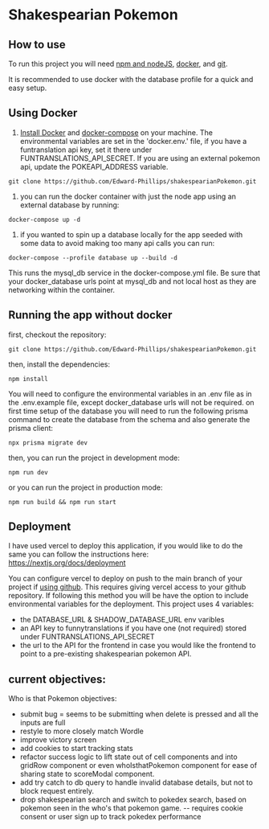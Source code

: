 # Shakespearian Pokemon
## How to use

To run this project you will need [npm and nodeJS](https://docs.npmjs.com/downloading-and-installing-node-js-and-npm), [docker](https://docs.docker.com/get-started/), and [git](https://git-scm.com/).

It is recommended to use docker with the database profile for a quick and easy setup.

## Using Docker

1. [Install Docker](https://docs.docker.com/get-docker/) and [docker-compose](https://docs.docker.com/compose/install/) on your machine.
The environmental variables are set in the 'docker.env.' file, if you have a funtranslation api key, set it there under FUNTRANSLATIONS_API_SECRET. If you are using an external pokemon api, update the POKEAPI_ADDRESS variable.

```
git clone https://github.com/Edward-Phillips/shakespearianPokemon.git
```
1. you can run the docker container with just the node app using an external database by running:
```
docker-compose up -d
```

1. if you wanted to spin up a database locally for the app seeded with some data to avoid making too many api calls you can run:
```
docker-compose --profile database up --build -d
```
This runs the mysql_db service in the docker-compose.yml file. Be sure that your docker_database urls point at mysql_db and not local host as they are networking within the container.

## Running the app without docker

first, checkout the repository:

```
git clone https://github.com/Edward-Phillips/shakespearianPokemon.git
```

then, install the dependencies:

```
npm install
```
You will need to configure the environmental variables in an .env file as in the .env.example file, except docker_database urls will not be required.
on first time setup of the database you will need to run the following prisma command to create the database from the schema and also generate the prisma client:
```
npx prisma migrate dev
```

then, you can run the project in development mode:

```
npm run dev
```

or you can run the project in production mode:

```
npm run build && npm run start
```

## Deployment

I have used vercel to deploy this application, if you would like to do the same you can follow the instructions here: https://nextjs.org/docs/deployment

You can configure vercel to deploy on push to the main branch of your project if [using github](https://vercel.com/docs/concepts/git/vercel-for-github). This requires giving vercel access to your github repository. If following this method you will be have the option to include environmental variables for the deployment. This project uses 4 variables: 
- the DATABASE_URL  & SHADOW_DATABASE_URL env varibles
- an API key to funnytranslations if you have one (not required) stored under FUNTRANSLATIONS_API_SECRET
- the url to the API for the frontend in case you would like the frontend to point to a pre-existing shakespearian pokemon API.


## current objectives:

Who is that Pokemon objectives:
- submit bug = seems to be submitting when delete is pressed and all the inputs are full
- restyle to more closely match Wordle
- improve victory screen
- add cookies to start tracking stats
- refactor success logic to lift state out of cell components and into gridRow component or even whoIsthatPokemon component for ease of sharing state to scoreModal component.
- add try catch to db query to handle invalid database details, but not to block request entirely.
- drop shakespearian search and switch to pokedex search, based on pokemon seen in the who's that pokemon game. -- requires cookie consent or user sign up to track pokedex performance